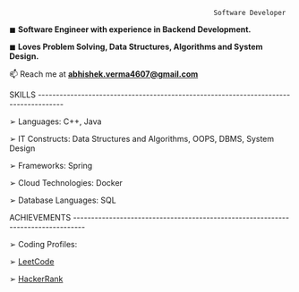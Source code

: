 
                                                       Software Developer
◼ **Software Engineer with experience in Backend Development.**

◼ **Loves Problem Solving, Data Structures, Algorithms and System Design.**

📫 Reach me at **abhishek.verma4607@gmail.com**

SKILLS -------------------------------------------------------------------------------------

➢ Languages: C++, Java

➢ IT Constructs: Data Structures and Algorithms, OOPS, DBMS, System Design

➢ Frameworks: Spring

➢ Cloud Technologies: Docker

➢ Database Languages: SQL

ACHIEVEMENTS ---------------------------------------------------------------------------------

➢ Coding Profiles:

➢ [LeetCode](https://leetcode.com/striververma/)

➢ [HackerRank](https://www.hackerrank.com/RA1611008010402)


